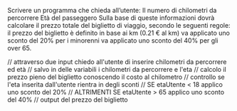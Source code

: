 Scrivere un programma che chieda all’utente:
Il numero di chilometri da percorrere
Età del passeggero
Sulla base di queste informazioni dovrà calcolare il prezzo totale del biglietto di viaggio, secondo le seguenti regole:
il prezzo del biglietto è definito in base ai km (0.21 € al km)
va applicato uno sconto del 20% per i minorenni
va applicato uno sconto del 40% per gli over 65.

// attraverso due input chiedo all'utente di inserire chilometri da percorrere ed età
// salvo in delle variabili i chilometri da percorrere e l'eta 
// calcolo il prezzo pieno del biglietto conoscendo il costo al chilometro
// controllo se l'eta inserita dall'utente rientra in degli sconti
// SE etaUtente < 18 applico uno sconto del 20%
// ALTRIMENTI SE etaUtente > 65 applico uno sconto del 40%
// output del prezzo del biglietto 